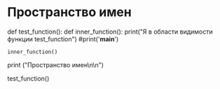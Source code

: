 # Пространство имен

def test_function():
    def inner_function():
        print("Я в области видимости функции test_function")
        #print('__main__')

    inner_function()


print ("Пространство имен\n\n")


test_function()
